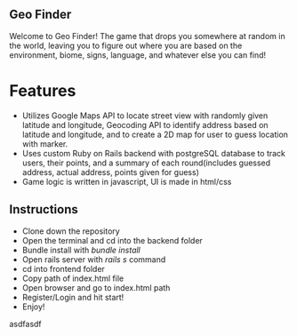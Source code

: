## Geo Finder

Welcome to Geo Finder! The game that drops you somewhere at random in the world, leaving you to figure out where you are based on the environment, biome, signs, language, and whatever else you can find! 

# Features

- Utilizes Google Maps API to locate street view with randomly given latitude and longitude, Geocoding API to identify address based on latitude and longitude, and to create a 2D map for user to guess location with marker.
- Uses custom Ruby on Rails backend with postgreSQL database to track users, their points, and a summary of each round(includes guessed address, actual address, points given for guess)
- Game logic is written in javascript, UI is made in html/css

## Instructions

- Clone down the repository
- Open the terminal and cd into the backend folder
- Bundle install with *bundle install*
- Open rails server with *rails s* command
- cd into frontend folder
- Copy path of index.html file
- Open browser and go to index.html path  
- Register/Login and hit start! 
- Enjoy!


asdfasdf
